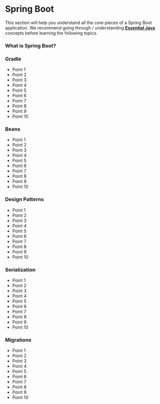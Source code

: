 # Spring Boot

This section will help you understand all the core pieces of a Spring Boot application. We recommend going through / understanding **[Essential Java](java.md)** concepts before learning the following topics.

### What is Spring Boot?

### Gradle

* Point 1
* Point 2
* Point 3
* Point 4
* Point 5
* Point 6
* Point 7
* Point 8
* Point 9
* Point 10

### Beans

* Point 1
* Point 2
* Point 3
* Point 4
* Point 5
* Point 6
* Point 7
* Point 8
* Point 9
* Point 10

### Design Patterns

* Point 1
* Point 2
* Point 3
* Point 4
* Point 5
* Point 6
* Point 7
* Point 8
* Point 9
* Point 10

### Serialization

* Point 1
* Point 2
* Point 3
* Point 4
* Point 5
* Point 6
* Point 7
* Point 8
* Point 9
* Point 10

### Migrations

* Point 1
* Point 2
* Point 3
* Point 4
* Point 5
* Point 6
* Point 7
* Point 8
* Point 9
* Point 10